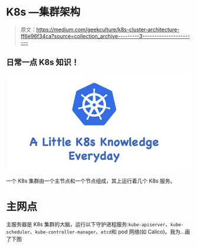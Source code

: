 # K8s —集群架构

> 原文：<https://medium.com/geekculture/k8s-cluster-architecture-ff6e96f34ca?source=collection_archive---------3----------------------->

## 日常一点 K8s 知识！

![](img/60c279601754d0bff6447fe0ff9c77d9.png)

一个 K8s 集群由一个主节点和一个节点组成，其上运行着几个 K8s 服务。

# 主网点

主服务器是 K8s 集群的大脑，运行以下守护进程服务:`kube-apiserver`、`kube-scheduler`、`kube-controller-manager`、`etcd`和 pod 网络(如 Calico)。我为…画了下图